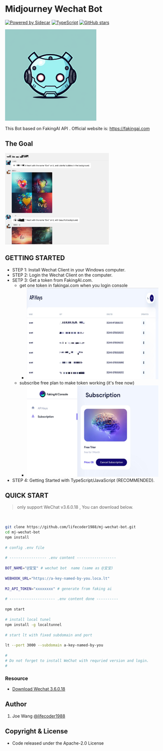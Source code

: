 # Midjourney Wechat Bot

[![Powered by Sidecar](https://img.shields.io/badge/Powered%20By-Sidecar-red.svg)](https://github.com/huan/sidecar)
[![TypeScript](https://img.shields.io/badge/%3C%2F%3E-TypeScript-blue.svg)](https://www.typescriptlang.org/)
[![GitHub stars](https://img.shields.io/github/stars/lifecoder1988/mj-wechat-bot?label=github%20stars)](https://github.com/lifecoder1988/mj-wechat-bot)

<img src="/bot-logo.png" alt="midjourney wechat bot base on fakingai.com" width="300" height="300" align="bottom" />

This Bot based on FakingAI API . Official website is: <https://fakingai.com>

## The Goal

<img src="/goal.jpg" alt="midjourney wechat bot base on fakingai.com" height="300" align="bottom" />

## GETTING STARTED

- STEP 1: Install Wechat Client in your Windows computer.
- STEP 2: Login the Wechat Client on the computer.
- SETP 3: Get a token from FakingAI.com.
  - get one token in fakingai.com when you login console
    - <img  src="/token.jpg"  alt="midjourney wechat bot base on fakingai.com"   height="300"  align="bottom"  />
  - subscribe free plan to make token working (it's free now)
    - <img  src="/sub.jpg"  alt="midjourney wechat bot base on fakingai.com"    height="300"  align="bottom"  />
- STEP 4: Getting Started with TypeScript/JavaScript (RECOMMENDED).

## QUICK START

> only support WeChat v3.6.0.18 , You can download below.

```sh


git clone https://github.com/lifecoder1988/mj-wechat-bot.git
cd mj-wechat-bot
npm install

# config .env file 

# ----------------- .env content ------------------ 

BOT_NAME="@宝宝" # wechat bot  name (same as @宝宝)

WEBHOOK_URL="https://a-key-named-by-you.loca.lt"

MJ_API_TOKEN="xxxxxxxx" # generate from faking ai

# --------------------- .env content done ----------

npm start

# install local tunel 
npm install -g localtunnel

# start lt with fixed subdomain and port 

lt --port 3000 --subdomain a-key-named-by-you

#
# Do not forget to install WeChat with requried version and login.
#
```

### Resource

- [Download Wechat 3.6.0.18](https://github.com/tom-snow/wechat-windows-versions/releases/download/v3.6.0.18/WeChatSetup-3.6.0.18.exe)

## Author

1. Joe Wang [@lifecoder1988](https://github.com/lifecoder1988)

## Copyright & License

- Code released under the Apache-2.0 License
